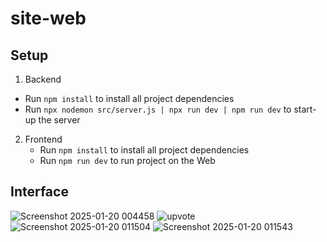 # site-web

## Setup 

1. Backend
  -   Run `npm install` to install all project dependencies
  -   Run `npx nodemon src/server.js | npx run dev | npm run dev` to start-up the server 

2. Frontend
   - Run `npm install` to install all project dependencies
   - Run `npm run dev` to run project on the Web
     
## Interface
![Screenshot 2025-01-20 004458](https://github.com/user-attachments/assets/56753090-4b4b-40b2-a678-28139374bf76)
![upvote](https://github.com/user-attachments/assets/bfdfa0b6-2ca7-4306-8d24-049944330f36)
![Screenshot 2025-01-20 011504](https://github.com/user-attachments/assets/bf14ce90-7f20-4b9c-9e35-0be65c1593ee)
![Screenshot 2025-01-20 011543](https://github.com/user-attachments/assets/4b7725d3-9d11-4db4-adcc-de1d11d934ec)
